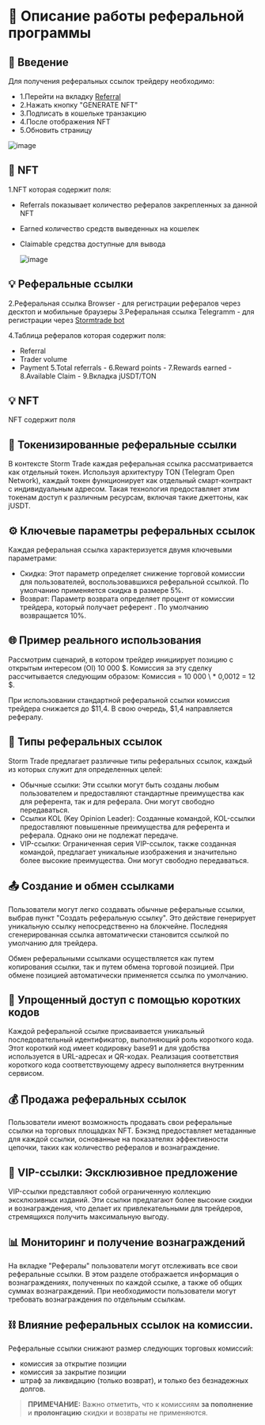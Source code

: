 # 💎 Описание работы реферальной программы

## 👋 Введение
Для получения реферальных ссылок трейдеру необходимо:
 
 * 1.Перейти на вкладку [Referral](https://stage.stormtrade.dev/referral) 
 * 2.Нажать кнопку "GENERATE NFT"
 * 3.Подписать в кошельке транзакцию
 * 4.После отображения NFT
 * 5.Обновить страницу

![image](https://github.com/TestKeeper/ref/assets/97809269/6a8c025b-50a3-456f-9a27-77f56634c2a1)

 ## 👋 NFT 
 1.NFT которая содержит поля:
 * Referrals показывает количество рефералов закрепленных за данной NFT
 * Earned количество средств выведенных на кошелек
 * Claimable средства доступные для вывода

   ![image](https://github.com/TestKeeper/ref/assets/97809269/156427ca-dc15-4ad6-8f94-76c7c7d31732)

 ## 💡 Реферальные ссылки
 
 2.Реферальная ссылка Browser - для  регистрации рефералов через десктоп и мобильные браузеры
 3.Реферальная ссылка Telegramm - для регистрации через   [Stormtrade bot](https://t.me/stage_storm_tg_bot/trade) 

 
 
 4.Таблица  рефералов которая содержит поля:
 * Referral	
 * Trader volume
 * Payment
 5.Total referrals -
 6.Reward points -
 7.Rewards earned -
 8.Available Claim - 
 9.Вкладка jUSDT/TON



## 💡 NFT
NFT содержит поля 



## 🔗 Токенизированные реферальные ссылки

В контексте Storm Trade каждая реферальная ссылка рассматривается как отдельный токен. Используя архитектуру TON (Telegram Open Network), каждый токен функционирует как отдельный смарт-контракт с индивидуальным адресом. Такая технология предоставляет этим токенам доступ к различным ресурсам, включая такие джеттоны, как jUSDT.

## ⚙️ Ключевые параметры реферальных ссылок

Каждая реферальная ссылка характеризуется двумя ключевыми параметрами:

* Скидка: Этот параметр определяет снижение торговой комиссии для пользователей, воспользовавшихся реферальной ссылкой. По умолчанию применяется скидка в размере 5%.
* Возврат: Параметр возврата определяет процент от комиссии трейдера, который получает референт . По умолчанию возвращается 10%.

## 🌐 Пример реального использования

Рассмотрим сценарий, в котором трейдер инициирует позицию с открытым интересом (OI) 10 000 $. Комиссия за эту сделку рассчитывается следующим образом: Комиссия = 10 000 \ * 0,0012 = 12 $.

При использовании стандартной реферальной ссылки комиссия трейдера снижается до $11,4. В свою очередь, $1,4 направляется рефералу.

## 🧩 Типы реферальных ссылок

Storm Trade предлагает различные типы реферальных ссылок, каждый из которых служит для определенных целей:

* Обычные ссылки: Эти ссылки могут быть созданы любым пользователем и предоставляют стандартные преимущества как для референта, так и для реферала. Они могут свободно передаваться.
* Ссылки KOL (Key Opinion Leader): Созданные командой, KOL-ссылки предоставляют повышенные преимущества для референта и реферала. Однако они не подлежат передаче.
* VIP-ссылки: Ограниченная серия VIP-ссылок, также созданная командой, предлагает уникальные изображения и значительно более высокие преимущества. Они могут свободно передаваться.

## 📤 Создание и обмен ссылками

Пользователи могут легко создавать обычные реферальные ссылки, выбрав пункт "Создать реферальную ссылку". Это действие генерирует уникальную ссылку непосредственно на блокчейне. Последняя сгенерированная ссылка автоматически становится ссылкой по умолчанию для трейдера.

Обмен реферальными ссылками осуществляется как путем копирования ссылки, так и путем обмена торговой позицией. При обмене позицией автоматически применяется ссылка по умолчанию.

## 🚀 Упрощенный доступ с помощью коротких кодов

Каждой реферальной ссылке присваивается уникальный последовательный идентификатор, выполняющий роль короткого кода. Этот короткий код имеет кодировку base91 и для удобства используется в URL-адресах и QR-кодах. Реализация соответствия короткого кода соответствующему адресу выполняется внутренним сервисом.

## 💰 Продажа реферальных ссылок

Пользователи имеют возможность продавать свои реферальные ссылки на торговых площадках NFT. Бэкэнд предоставляет метаданные для каждой ссылки, основанные на показателях эффективности цепочки, таких как количество рефералов и вознаграждение.

## 🌟 VIP-ссылки: Эксклюзивное предложение

VIP-ссылки представляют собой ограниченную коллекцию эксклюзивных изданий. Эти ссылки предлагают более высокие скидки и вознаграждения, что делает их привлекательными для трейдеров, стремящихся получить максимальную выгоду.

## 📊 Мониторинг и получение вознаграждений

На вкладке "Рефералы" пользователи могут отслеживать все свои реферальные ссылки. В этом разделе отображается информация о вознаграждениях, полученных по каждой ссылке, а также об общих суммах вознаграждений. При необходимости пользователи могут требовать вознаграждения по отдельным ссылкам.

## ⛓️ Влияние реферальных ссылок на комиссии.

Реферальные ссылки снижают размер следующих торговых комиссий:

* комиссия за открытие позиции
* комиссия за закрытие позиции
* штраф за ликвидацию (только возврат), и только без безнадежных долгов.

> **ПРИМЕЧАНИЕ:** Важно отметить, что к комиссиям **за пополнение** и **пролонгацию** скидки и возвраты не применяются.
